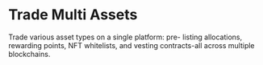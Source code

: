 # Trade Multi Assets

Trade various asset types on a single platform: pre- listing allocations, rewarding points, NFT whitelists, and vesting contracts-all across multiple blockchains.
